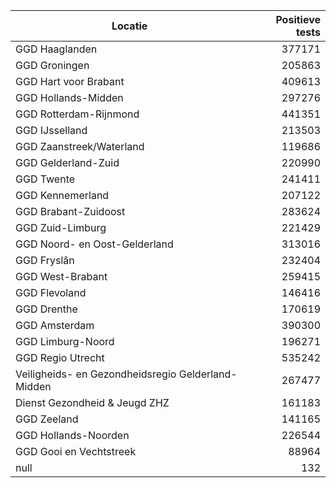 | Locatie | Positieve tests |
|---------|----------------:|
| GGD Haaglanden                           | 377171 |
| GGD Groningen                            | 205863 |
| GGD Hart voor Brabant                    | 409613 |
| GGD Hollands-Midden                      | 297276 |
| GGD Rotterdam-Rijnmond                   | 441351 |
| GGD IJsselland                           | 213503 |
| GGD Zaanstreek/Waterland                 | 119686 |
| GGD Gelderland-Zuid                      | 220990 |
| GGD Twente                               | 241411 |
| GGD Kennemerland                         | 207122 |
| GGD Brabant-Zuidoost                     | 283624 |
| GGD Zuid-Limburg                         | 221429 |
| GGD Noord- en Oost-Gelderland            | 313016 |
| GGD Fryslân                              | 232404 |
| GGD West-Brabant                         | 259415 |
| GGD Flevoland                            | 146416 |
| GGD Drenthe                              | 170619 |
| GGD Amsterdam                            | 390300 |
| GGD Limburg-Noord                        | 196271 |
| GGD Regio Utrecht                        | 535242 |
| Veiligheids- en Gezondheidsregio Gelderland-Midden | 267477 |
| Dienst Gezondheid & Jeugd ZHZ            | 161183 |
| GGD Zeeland                              | 141165 |
| GGD Hollands-Noorden                     | 226544 |
| GGD Gooi en Vechtstreek                  | 88964 |
| null                                     |   132 |
